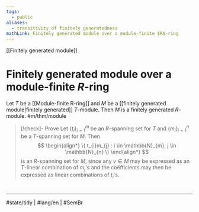 ```yaml
---
tags:
  - public
aliases:
  - transitivity of finitely generatedness
mathLink: Finitely generated module over a module-finite $R$-ring
---
```

[[Finitely generated module]]
# Finitely generated module over a module-finite $R$-ring

Let $T$ be a [[Module-finite R-ring]] and $M$ be a [[finitely generated module|finitely generated]] $T$-module.
Then $M$ is a finitely generated $R$-module. #m/thm/module 

> [!check]- Prove
> Let $\{ t_{i} \}_{i=1}^m$ be an $R$-spanning set for $T$ and $\{ m_{i} \}_{i=1}^n$ be a $T$-spanning set for $M$.
> Then
> $$
> \begin{align*}
> \{ t_{i}m_{j} : i \in \mathbb{N}_{m}, j \in \mathbb{N}_{n} \}
> \end{align*}
> $$
> is an $R$-spanning set for $M$, since any $v \in M$ may be expressed as an $T$-linear combination of $m_{j}$'s and the coëfficients may then be expressed as linear combinations of $t_{i}$'s. <span class="QED"/>

#
---
#state/tidy | #lang/en | #SemBr
